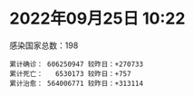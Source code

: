 
# 2022年09月25日 10:22
感染国家总数：198
```
累计确诊： 606250947 较昨日：+270733
累计死亡：   6530173 较昨日：+757
累计治愈： 564006771 较昨日：+313114
```
<div id="main" style="width:100%;height:800px;margin-bottom:10px;"></div>
<div id="second" style="width:100%;height:1000px;margin-bottom:10px;"></div>
<div id="third" style="width:100%;height:1000px;margin-bottom:10px;"></div>
<div id="last" style="width:100%;height:3000px;"></div>

<script>
import * as echarts from "echarts";
export default {
  mounted () {
    this.chart = echarts.init(document.getElementById("main"), "dark")
    this.secondChart = echarts.init(document.getElementById("second"), "dark")
    this.thirdChart = echarts.init(document.getElementById("third"), "dark")
    this.lastChart = echarts.init(document.getElementById("last"), "dark")
    var option = {
      tooltip: { trigger: "axis", axisPointer: { type: "shadow" } },
      legend: {},
      grid: { left: "3%", right: "4%", bottom: "3%", containLabel: true },
      xAxis: { type: "value" },
      yAxis: {
        type: "category", data: ["意大利","英国","韩国","德国","巴西","法国","印度","美国",]
      },
      series: [
        { name: "新增确诊", type: "bar", stack: "total", label: { show: true }, emphasis: { focus: "series" }, data: [22360,0,25792,46964,6834,38024,2537,15409,] }, 
        { name: "累计确诊", type: "bar", stack: "total", label: { show: true }, emphasis: { focus: "series" }, data: [22284812,23840513,24620128,32952050,34673221,35125681,44565874,97895860,] }, 
        { name: "新增死亡", type: "bar", stack: "total", label: { show: true }, emphasis: { focus: "series" }, data: [43,0,73,90,21,0,0,142,] }, 
        { name: "累计死亡", type: "bar", stack: "total", label: { show: true }, emphasis: { focus: "series" }, data: [176867,207375,28213,149458,685837,154887,528487,1081708,] }, 
        { name: "累计治愈", type: "bar", stack: "total", label: { show: true }, emphasis: { focus: "series" }, data: [21684946,24692,23763821,32102100,33795688,34437850,43990414,94530000,] },]
    }
    this.chart.setOption(option);
    var secondOption = {
      tooltip: { trigger: "axis", axisPointer: { type: "shadow" } },
      legend: {},
      grid: { left: "3%", right: "4%", bottom: "3%", containLabel: true },
      xAxis: { type: "value" },
      yAxis: {
        type: "category", data: ["墨西哥","伊朗","荷兰","阿根廷","澳大利亚","越南","西班牙","土耳其","俄罗斯","日本",]
      },
      series: [
        { name: "新增确诊", type: "bar", stack: "total", label: { show: true }, emphasis: { focus: "series" }, data: [0,397,0,0,0,1176,0,21411,51269,0,] }, 
        { name: "累计确诊", type: "bar", stack: "total", label: { show: true }, emphasis: { focus: "series" }, data: [7080152,7546673,8415459,9703938,10201791,11471340,13403502,16873793,20746163,20982896,] }, 
        { name: "新增死亡", type: "bar", stack: "total", label: { show: true }, emphasis: { focus: "series" }, data: [0,15,0,0,0,0,0,71,111,0,] }, 
        { name: "累计死亡", type: "bar", stack: "total", label: { show: true }, emphasis: { focus: "series" }, data: [330017,144382,22637,129855,14925,43146,114009,101139,386662,44262,] }, 
        { name: "累计治愈", type: "bar", stack: "total", label: { show: true }, emphasis: { focus: "series" }, data: [6347799,7323594,8357216,9556680,10064797,10586196,13207520,16738417,19710599,20202481,] },]
    }
    this.secondChart.setOption(secondOption);
    var thirdOption = {
      tooltip: { trigger: "axis", axisPointer: { type: "shadow" } },
      legend: {},
      grid: { left: "3%", right: "4%", bottom: "3%", containLabel: true },
      xAxis: { type: "value" },
      yAxis: {
        type: "category", data: ["以色列","泰国","马来西亚","希腊","奥地利","乌克兰","葡萄牙","波兰","哥伦比亚","印度尼西亚",]
      },
      series: [
        { name: "新增确诊", type: "bar", stack: "total", label: { show: true }, emphasis: { focus: "series" }, data: [0,655,1924,0,8599,0,0,4527,0,1724,] }, 
        { name: "累计确诊", type: "bar", stack: "total", label: { show: true }, emphasis: { focus: "series" }, data: [4655364,4678352,4830214,4875215,5066790,5096397,5476059,6272576,6306552,6421118,] }, 
        { name: "新增死亡", type: "bar", stack: "total", label: { show: true }, emphasis: { focus: "series" }, data: [0,12,3,0,5,0,0,25,0,12,] }, 
        { name: "累计死亡", type: "bar", stack: "total", label: { show: true }, emphasis: { focus: "series" }, data: [11687,32721,36348,33010,20712,108955,24991,117456,141769,157998,] }, 
        { name: "累计治愈", type: "bar", stack: "total", label: { show: true }, emphasis: { focus: "series" }, data: [4634462,4637940,4768588,4811001,4979106,4958958,5383463,5335950,6133785,6241138,] },]
    }
    this.thirdChart.setOption(thirdOption);
    var lastOption = {
      tooltip: { trigger: "axis", axisPointer: { type: "shadow" } },
      legend: {},
      grid: { left: "3%", right: "4%", bottom: "3%", containLabel: true },
      xAxis: { type: "value" },
      yAxis: {
        type: "category", data: ["朝鲜","西撒哈拉","蒙特塞拉特岛","梵蒂冈","红宝石公主号","钻石公主号","圣文森特岛","列支敦士登公国","安圭拉","圣多美和普林西比","特克斯和凯科斯群岛","圣基茨和尼维斯","乍得","塞拉利昂","利比里亚","科摩罗","几内亚比绍","安提瓜和巴布达","尼日尔","厄立特里亚","也门","冈比亚","摩纳哥","多米尼克","中非共和国","吉布提","萨摩亚","赤道几内亚","塔吉克斯坦","南苏丹","尼加拉瓜","格林纳达","直布罗陀","圣马力诺","布基纳法索","东帝汶","刚果（布）","索马里","贝宁","圣卢西亚","马里","海地","莱索托","巴哈马","几内亚","多哥","坦桑尼亚","毛里求斯","阿鲁巴","巴布亚新几内亚","安道尔","塞舌尔","加蓬","布隆迪","叙利亚","不丹","佛得角","毛里塔尼亚","苏丹","马达加斯加","斐济","伯利兹","圭亚那","斯威士兰","新喀里多尼亚","法属波利尼西亚","苏里南","科特迪瓦","马拉维","塞内加尔","刚果（金）","法属圭亚那","巴巴多斯","安哥拉","马耳他","喀麦隆","卢旺达","柬埔寨","牙买加","波多黎各","加纳","纳米比亚","乌干达","特立尼达和多巴哥","马尔代夫","阿富汗","萨尔瓦多","冰岛","吉尔吉斯斯坦","老挝","马提尼克岛","文莱","莫桑比克","乌兹别克斯坦","津巴布韦","尼日利亚","阿尔及利亚","黑山","卢森堡","博茨瓦纳","阿尔巴尼亚","赞比亚","肯尼亚","北马其顿","阿曼","波黑","亚美尼亚","卡塔尔","洪都拉斯","埃塞俄比亚","利比亚","埃及","委内瑞拉","塞浦路斯","摩尔多瓦","爱沙尼亚","巴勒斯坦","缅甸","多米尼加","科威特","斯里兰卡","巴林","巴拉圭","沙特阿拉伯","阿塞拜疆","拉脱维亚","蒙古国","乌拉圭","巴拿马","白俄罗斯","尼泊尔","厄瓜多尔","阿联酋","哥斯达黎加","玻利维亚","古巴","危地马拉","突尼斯","斯洛文尼亚","黎巴嫩","克罗地亚","立陶宛","保加利亚","摩洛哥","芬兰","哈萨克斯坦","挪威","巴基斯坦","爱尔兰","约旦","新西兰","格鲁吉亚","斯洛伐克","新加坡","孟加拉国","匈牙利","塞尔维亚","伊拉克","瑞典","丹麦","罗马尼亚","菲律宾","南非","瑞士","捷克","秘鲁","加拿大","比利时","智利",]
      },
      series: [
        { name: "新增确诊", type: "bar", stack: "total", label: { show: true }, emphasis: { focus: "series" }, data: [0,0,0,0,0,0,0,0,0,0,0,0,0,0,0,0,0,0,0,0,1,0,13,0,0,0,0,0,0,0,0,20,0,0,0,0,0,0,0,0,6,0,0,9,0,24,0,0,0,0,0,0,0,0,0,0,1,2,0,0,0,0,1,0,0,0,0,6,0,0,0,0,0,0,16,0,0,0,52,0,0,0,0,0,0,81,0,0,0,0,0,0,0,0,29,96,7,147,0,0,45,0,10,0,0,0,0,528,0,7,0,0,0,0,0,0,0,380,0,0,9,319,0,57,149,0,0,0,0,0,29,0,368,0,0,19,707,0,2185,331,722,0,269,22,0,107,29,0,1373,0,0,0,405,2342,350,0,1841,0,0,0,1059,2623,0,0,0,0,0,0,4335,] }, 
        { name: "累计确诊", type: "bar", stack: "total", label: { show: true }, emphasis: { focus: "series" }, data: [1,10,11,29,620,712,2298,3026,3858,6209,6380,6541,7573,7751,7961,8471,8796,9008,9931,10168,11935,12508,14554,14852,14904,15690,15925,17009,17786,17823,18491,19536,20092,20646,21128,23239,24837,27207,27638,28894,32601,33733,34490,37267,37652,38925,39341,40461,42914,44959,46147,46358,48691,50026,57265,61730,62359,62791,63285,66660,68234,68784,71312,73379,74139,76588,81099,87129,88005,88324,92852,93925,102383,103131,114550,121652,132491,137833,151594,151732,168813,169253,169396,182597,185004,198244,201785,205454,205998,215691,220192,226237,230219,244120,257318,265186,270637,279281,288658,326127,331953,333439,338389,342519,397993,398221,441444,446277,456106,493505,506954,515645,544405,582381,586966,600681,620548,621124,644016,658520,670694,678280,716059,815743,820662,921974,982551,984152,985814,994037,999535,1002057,1025213,1072807,1107782,1111128,1119984,1145345,1170202,1214892,1228574,1242730,1254951,1264872,1287044,1393106,1461913,1572269,1662008,1745032,1769694,1780691,1841307,1889544,2021118,2082750,2347506,2459249,2583370,3105588,3261614,3934778,4017163,4067621,4089884,4140129,4233468,4525931,4603514,] }, 
        { name: "新增死亡", type: "bar", stack: "total", label: { show: true }, emphasis: { focus: "series" }, data: [0,0,0,0,0,0,0,0,0,0,0,0,0,0,0,0,0,0,0,0,0,0,0,0,0,0,0,0,0,0,0,1,0,0,0,0,0,0,0,0,0,0,0,0,0,0,0,0,0,0,0,0,0,0,0,0,0,0,0,0,0,0,0,0,0,0,0,0,0,0,0,0,0,0,0,0,0,0,2,0,0,0,0,0,0,0,0,0,0,0,0,0,0,0,0,0,0,0,0,0,0,0,0,0,0,0,0,0,0,0,0,0,0,0,0,0,0,2,0,0,1,0,0,1,1,0,0,0,0,0,1,0,1,0,0,0,9,0,1,4,8,0,0,0,0,0,0,0,23,0,0,0,3,1,4,0,9,0,0,0,4,29,0,0,0,0,0,0,29,] }, 
        { name: "累计死亡", type: "bar", stack: "total", label: { show: true }, emphasis: { focus: "series" }, data: [1,1,1,0,10,13,12,59,12,77,36,46,193,126,294,161,175,145,312,103,2157,372,63,68,113,189,29,183,125,138,225,237,108,118,387,138,386,1352,163,391,741,857,706,833,449,284,845,1024,227,664,155,169,306,38,3163,21,410,994,4961,1410,878,683,1281,1422,314,649,1385,823,2680,1968,1442,410,559,1917,804,1935,1466,3056,3306,2609,1459,4065,3628,4195,308,7796,4229,213,2991,758,1042,225,2221,1637,5599,3155,6879,2781,1123,2787,3588,4017,5675,9527,4260,16119,8679,682,10992,7572,6437,24613,5814,1178,11821,2667,5403,19455,4384,2563,16754,1520,19583,9341,9903,5981,2179,7473,8490,7118,12017,35887,2343,8913,22232,8530,19757,29246,6809,10670,16875,9313,37697,16278,5928,13690,4065,30612,7885,14116,2909,16900,20446,1610,29351,47457,16940,25352,20147,7026,66972,62759,102169,14177,41009,216446,44992,32647,61046,] }, 
        { name: "累计治愈", type: "bar", stack: "total", label: { show: true }, emphasis: { focus: "series" }, data: [0,9,2,29,0,699,2233,2948,3846,6117,6321,6482,4874,4393,7636,8305,8301,8830,8890,10058,9124,12028,14434,14554,14520,15427,1605,16689,17264,17335,4225,19248,16579,20430,20632,23067,24006,13182,27322,28369,31448,31307,25980,36070,36880,38389,183,38786,42438,43982,45938,45977,48292,49457,54030,61564,61888,61783,57250,65230,66290,68043,69946,71950,73769,33500,49626,86253,84860,86244,83504,11254,101491,101155,113132,118616,130955,134698,98737,129614,167206,164813,100431,174214,163687,176950,179410,75685,196406,7660,0,222140,227882,241486,251219,258139,182284,275413,283668,322955,326392,329239,332613,332422,384669,376654,428059,439166,132498,471879,500487,442182,537707,577119,504142,524990,608749,596658,638911,655316,653764,673889,696110,803035,809420,891237,978263,975455,975064,985592,986235,962315,1004581,860711,1048869,1102468,1099088,983630,1133228,1087587,1206863,1211457,1207958,1248437,1260542,1372996,1456761,1536170,1647668,1728545,1758138,1637293,1816630,1810548,1962514,2001729,2283757,2433199,2545148,3090067,3170622,3839696,3909265,4002731,4027182,3909592,4116477,4445123,4527899,] },]
    }
    this.lastChart.setOption(lastOption);

    window.onresize = () => {
      this.chart.resize()
      this.secondChart.resize()
      this.thirdChart.resize()
      this.lastChart.resize()
    }
  }
};
</script>

|国家|新增确诊|累计确诊|新增死亡|累计死亡|累计治愈|
|:--:|---:|---:|---:|---:|---:|
|美国|15409|97895860|142|1081708|94530000|
|印度|2537|44565874|0|528487|43990414|
|法国|38024|35125681|0|154887|34437850|
|巴西|6834|34673221|21|685837|33795688|
|德国|46964|32952050|90|149458|32102100|
|韩国|25792|24620128|73|28213|23763821|
|英国|0|23840513|0|207375|24692|
|意大利|22360|22284812|43|176867|21684946|
|日本|0|20982896|0|44262|20202481|
|俄罗斯|51269|20746163|111|386662|19710599|
|土耳其|21411|16873793|71|101139|16738417|
|西班牙|0|13403502|0|114009|13207520|
|越南|1176|11471340|0|43146|10586196|
|澳大利亚|0|10201791|0|14925|10064797|
|阿根廷|0|9703938|0|129855|9556680|
|荷兰|0|8415459|0|22637|8357216|
|伊朗|397|7546673|15|144382|7323594|
|墨西哥|0|7080152|0|330017|6347799|
|印度尼西亚|1724|6421118|12|157998|6241138|
|哥伦比亚|0|6306552|0|141769|6133785|
|波兰|4527|6272576|25|117456|5335950|
|葡萄牙|0|5476059|0|24991|5383463|
|乌克兰|0|5096397|0|108955|4958958|
|奥地利|8599|5066790|5|20712|4979106|
|希腊|0|4875215|0|33010|4811001|
|马来西亚|1924|4830214|3|36348|4768588|
|泰国|655|4678352|12|32721|4637940|
|以色列|0|4655364|0|11687|4634462|
|智利|4335|4603514|29|61046|4527899|
|比利时|0|4525931|0|32647|4445123|
|加拿大|0|4233468|0|44992|4116477|
|秘鲁|0|4140129|0|216446|3909592|
|捷克|0|4089884|0|41009|4027182|
|瑞士|0|4067621|0|14177|4002731|
|南非|0|4017163|0|102169|3909265|
|菲律宾|2623|3934778|29|62759|3839696|
|罗马尼亚|1059|3261614|4|66972|3170622|
|丹麦|0|3105588|0|7026|3090067|
|瑞典|0|2583370|0|20147|2545148|
|伊拉克|0|2459249|0|25352|2433199|
|塞尔维亚|1841|2347506|9|16940|2283757|
|匈牙利|0|2082750|0|47457|2001729|
|孟加拉国|350|2021118|4|29351|1962514|
|新加坡|2342|1889544|1|1610|1810548|
|斯洛伐克|405|1841307|3|20446|1816630|
|格鲁吉亚|0|1780691|0|16900|1637293|
|新西兰|0|1769694|0|2909|1758138|
|约旦|0|1745032|0|14116|1728545|
|爱尔兰|1373|1662008|23|7885|1647668|
|巴基斯坦|0|1572269|0|30612|1536170|
|挪威|29|1461913|0|4065|1456761|
|哈萨克斯坦|107|1393106|0|13690|1372996|
|芬兰|0|1287044|0|5928|1260542|
|摩洛哥|22|1264872|0|16278|1248437|
|保加利亚|269|1254951|0|37697|1207958|
|立陶宛|0|1242730|0|9313|1211457|
|克罗地亚|722|1228574|8|16875|1206863|
|黎巴嫩|331|1214892|4|10670|1087587|
|斯洛文尼亚|2185|1170202|1|6809|1133228|
|突尼斯|0|1145345|0|29246|983630|
|危地马拉|707|1119984|9|19757|1099088|
|古巴|19|1111128|0|8530|1102468|
|玻利维亚|0|1107782|0|22232|1048869|
|哥斯达黎加|0|1072807|0|8913|860711|
|阿联酋|368|1025213|1|2343|1004581|
|厄瓜多尔|0|1002057|0|35887|962315|
|尼泊尔|29|999535|1|12017|986235|
|白俄罗斯|0|994037|0|7118|985592|
|巴拿马|0|985814|0|8490|975064|
|乌拉圭|0|984152|0|7473|975455|
|蒙古国|0|982551|0|2179|978263|
|拉脱维亚|0|921974|0|5981|891237|
|阿塞拜疆|149|820662|1|9903|809420|
|沙特阿拉伯|57|815743|1|9341|803035|
|巴拉圭|0|716059|0|19583|696110|
|巴林|319|678280|0|1520|673889|
|斯里兰卡|9|670694|1|16754|653764|
|科威特|0|658520|0|2563|655316|
|多米尼加|0|644016|0|4384|638911|
|缅甸|380|621124|2|19455|596658|
|巴勒斯坦|0|620548|0|5403|608749|
|爱沙尼亚|0|600681|0|2667|524990|
|摩尔多瓦|0|586966|0|11821|504142|
|塞浦路斯|0|582381|0|1178|577119|
|委内瑞拉|0|544405|0|5814|537707|
|埃及|0|515645|0|24613|442182|
|利比亚|0|506954|0|6437|500487|
|埃塞俄比亚|7|493505|0|7572|471879|
|洪都拉斯|0|456106|0|10992|132498|
|卡塔尔|528|446277|0|682|439166|
|亚美尼亚|0|441444|0|8679|428059|
|波黑|0|398221|0|16119|376654|
|阿曼|0|397993|0|4260|384669|
|北马其顿|0|342519|0|9527|332422|
|肯尼亚|10|338389|0|5675|332613|
|赞比亚|0|333439|0|4017|329239|
|阿尔巴尼亚|45|331953|0|3588|326392|
|博茨瓦纳|0|326127|0|2787|322955|
|卢森堡|0|288658|0|1123|283668|
|黑山|147|279281|0|2781|275413|
|阿尔及利亚|7|270637|0|6879|182284|
|尼日利亚|96|265186|0|3155|258139|
|津巴布韦|29|257318|0|5599|251219|
|乌兹别克斯坦|0|244120|0|1637|241486|
|莫桑比克|0|230219|0|2221|227882|
|文莱|0|226237|0|225|222140|
|马提尼克岛|0|220192|0|1042|0|
|老挝|0|215691|0|758|7660|
|吉尔吉斯斯坦|0|205998|0|2991|196406|
|冰岛|0|205454|0|213|75685|
|萨尔瓦多|0|201785|0|4229|179410|
|阿富汗|81|198244|0|7796|176950|
|马尔代夫|0|185004|0|308|163687|
|特立尼达和多巴哥|0|182597|0|4195|174214|
|乌干达|0|169396|0|3628|100431|
|纳米比亚|0|169253|0|4065|164813|
|加纳|0|168813|0|1459|167206|
|波多黎各|0|151732|0|2609|129614|
|牙买加|52|151594|2|3306|98737|
|柬埔寨|0|137833|0|3056|134698|
|卢旺达|0|132491|0|1466|130955|
|喀麦隆|0|121652|0|1935|118616|
|马耳他|16|114550|0|804|113132|
|安哥拉|0|103131|0|1917|101155|
|巴巴多斯|0|102383|0|559|101491|
|法属圭亚那|0|93925|0|410|11254|
|刚果（金）|0|92852|0|1442|83504|
|塞内加尔|0|88324|0|1968|86244|
|马拉维|0|88005|0|2680|84860|
|科特迪瓦|6|87129|0|823|86253|
|苏里南|0|81099|0|1385|49626|
|法属波利尼西亚|0|76588|0|649|33500|
|新喀里多尼亚|0|74139|0|314|73769|
|斯威士兰|0|73379|0|1422|71950|
|圭亚那|1|71312|0|1281|69946|
|伯利兹|0|68784|0|683|68043|
|斐济|0|68234|0|878|66290|
|马达加斯加|0|66660|0|1410|65230|
|苏丹|0|63285|0|4961|57250|
|毛里塔尼亚|2|62791|0|994|61783|
|佛得角|1|62359|0|410|61888|
|不丹|0|61730|0|21|61564|
|叙利亚|0|57265|0|3163|54030|
|布隆迪|0|50026|0|38|49457|
|加蓬|0|48691|0|306|48292|
|塞舌尔|0|46358|0|169|45977|
|安道尔|0|46147|0|155|45938|
|巴布亚新几内亚|0|44959|0|664|43982|
|阿鲁巴|0|42914|0|227|42438|
|毛里求斯|0|40461|0|1024|38786|
|坦桑尼亚|0|39341|0|845|183|
|多哥|24|38925|0|284|38389|
|几内亚|0|37652|0|449|36880|
|巴哈马|9|37267|0|833|36070|
|莱索托|0|34490|0|706|25980|
|海地|0|33733|0|857|31307|
|马里|6|32601|0|741|31448|
|圣卢西亚|0|28894|0|391|28369|
|贝宁|0|27638|0|163|27322|
|索马里|0|27207|0|1352|13182|
|刚果（布）|0|24837|0|386|24006|
|东帝汶|0|23239|0|138|23067|
|布基纳法索|0|21128|0|387|20632|
|圣马力诺|0|20646|0|118|20430|
|直布罗陀|0|20092|0|108|16579|
|格林纳达|20|19536|1|237|19248|
|尼加拉瓜|0|18491|0|225|4225|
|南苏丹|0|17823|0|138|17335|
|塔吉克斯坦|0|17786|0|125|17264|
|赤道几内亚|0|17009|0|183|16689|
|萨摩亚|0|15925|0|29|1605|
|吉布提|0|15690|0|189|15427|
|中非共和国|0|14904|0|113|14520|
|多米尼克|0|14852|0|68|14554|
|摩纳哥|13|14554|0|63|14434|
|冈比亚|0|12508|0|372|12028|
|也门|1|11935|0|2157|9124|
|厄立特里亚|0|10168|0|103|10058|
|尼日尔|0|9931|0|312|8890|
|安提瓜和巴布达|0|9008|0|145|8830|
|几内亚比绍|0|8796|0|175|8301|
|科摩罗|0|8471|0|161|8305|
|利比里亚|0|7961|0|294|7636|
|塞拉利昂|0|7751|0|126|4393|
|乍得|0|7573|0|193|4874|
|圣基茨和尼维斯|0|6541|0|46|6482|
|特克斯和凯科斯群岛|0|6380|0|36|6321|
|圣多美和普林西比|0|6209|0|77|6117|
|安圭拉|0|3858|0|12|3846|
|列支敦士登公国|0|3026|0|59|2948|
|圣文森特岛|0|2298|0|12|2233|
|钻石公主号|0|712|0|13|699|
|红宝石公主号|0|620|0|10|0|
|梵蒂冈|0|29|0|0|29|
|蒙特塞拉特岛|0|11|0|1|2|
|西撒哈拉|0|10|0|1|9|
|朝鲜|0|1|0|1|0|

